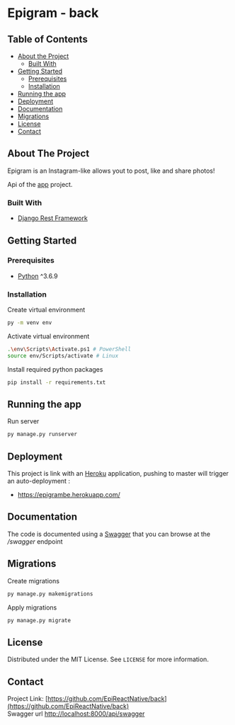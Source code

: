 # Epigram - back

## Table of Contents

* [About the Project](#about-the-project)
  * [Built With](#built-with)
* [Getting Started](#getting-started)
  * [Prerequisites](#prerequisites)
  * [Installation](#installation)
* [Running the app](#running-the-app)
* [Deployment](#deployment)
* [Documentation](#documentation)
* [Migrations](#migrations)
* [License](#license)
* [Contact](#contact)

## About The Project

Epigram is an Instagram-like allows yout to post, like and share photos!

Api of the [app](https://github.com/EpiReactNative/app) project.

### Built With

* [Django Rest Framework](https://www.django-rest-framework.org/)

## Getting Started

### Prerequisites

* [Python](https://www.python.org/downloads/) ^3.6.9

### Installation

Create virtual environment
```sh
py -m venv env
```

Activate virtual environment
```sh
.\env\Scripts\Activate.ps1 # PowerShell
source env/Scripts/activate # Linux
```

Install required python packages
```sh
pip install -r requirements.txt
```

## Running the app

Run server
```sh
py manage.py runserver
```

## Deployment

This project is link with an [Heroku](https://www.heroku.com) application, pushing to master will trigger an auto-deployment :
* https://epigrambe.herokuapp.com/

## Documentation

The code is documented using a [Swagger](https://swagger.io/) that you can browse at the */swagger* endpoint

## Migrations

Create migrations
```sh
py manage.py makemigrations
```

Apply migrations
```sh
py manage.py migrate
```


## License

Distributed under the MIT License. See `LICENSE` for more information.

## Contact

Project Link: [https://github.com/EpiReactNative/back](https://github.com/EpiReactNative/back)  
Swagger url [http://localhost:8000/api/swagger](http://localhost:8000/api/swagger)
